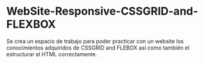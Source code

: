 # WebSite-Responsive-CSSGRID-and-FLEXBOX
Se crea un espacio de trabajo para poder practicar con un website los conocimientos adquiridos de CSSGRID and FLEBOX así como también el estructurar el HTML correctamente.
